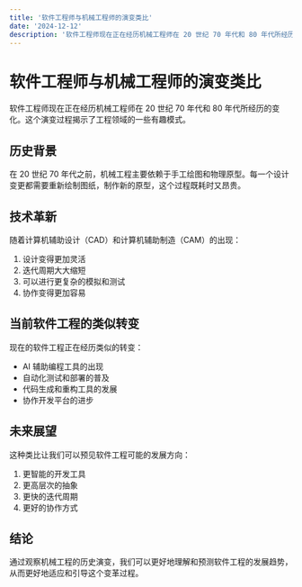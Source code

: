 ```yaml
---
title: '软件工程师与机械工程师的演变类比'
date: '2024-12-12'
description: '软件工程师现在正在经历机械工程师在 20 世纪 70 年代和 80 年代所经历的变化'
---
```


# 软件工程师与机械工程师的演变类比

软件工程师现在正在经历机械工程师在 20 世纪 70 年代和 80 年代所经历的变化。这个演变过程揭示了工程领域的一些有趣模式。

## 历史背景

在 20 世纪 70 年代之前，机械工程主要依赖于手工绘图和物理原型。每一个设计变更都需要重新绘制图纸，制作新的原型，这个过程既耗时又昂贵。

## 技术革新

随着计算机辅助设计（CAD）和计算机辅助制造（CAM）的出现：

1. 设计变得更加灵活
2. 迭代周期大大缩短
3. 可以进行更复杂的模拟和测试
4. 协作变得更加容易

## 当前软件工程的类似转变

现在的软件工程正在经历类似的转变：

- AI 辅助编程工具的出现
- 自动化测试和部署的普及
- 代码生成和重构工具的发展
- 协作开发平台的进步

## 未来展望

这种类比让我们可以预见软件工程可能的发展方向：

1. 更智能的开发工具
2. 更高层次的抽象
3. 更快的迭代周期
4. 更好的协作方式

## 结论

通过观察机械工程的历史演变，我们可以更好地理解和预测软件工程的发展趋势，从而更好地适应和引导这个变革过程。
